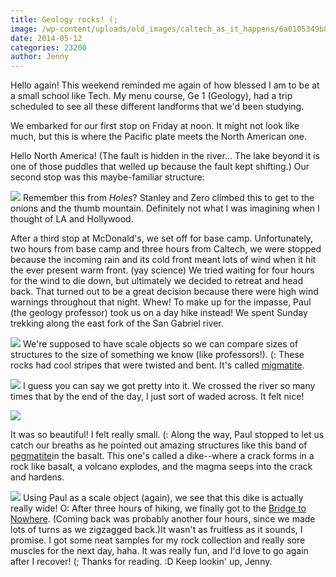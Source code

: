 ```yaml
---
title: Geology rocks! (;
image: /wp-content/uploads/old_images/caltech_as_it_happens/6a0105349b8251970b01a73dc0630d970d.jpg
date: 2014-05-12
categories: 23200
author: Jenny
---
```


Hello again!
This weekend reminded me again of how blessed I am to be at a small school like Tech. My menu course, Ge 1 (Geology), had a trip scheduled to see all these different landforms that we'd been studying.

We embarked for our first stop on Friday at noon. It might not look like much, but this is where the Pacific plate meets the North American one.

Hello North America! (The fault is hidden in the river... The lake beyond it is one of those puddles that welled up because the fault kept shifting.)
Our second stop was this maybe-familiar structure:



![](/old_images/caltech_as_it_happens/6a0105349b8251970b01a73dc02501970d.jpg)
Remember this from *Holes*? Stanley and Zero climbed this to get to the onions and the thumb mountain. Definitely not what I was imagining when I thought of LA and Hollywood.

After a third stop at McDonald's, we set off for base camp. Unfortunately, two hours from base camp and three hours from Caltech, we were stopped because the incoming rain and its cold front meant lots of wind when it hit the ever present warm front. (yay science) We tried waiting for four hours for the wind to die down, but ultimately we decided to retreat and head back. That turned out to be a great decision because there were high wind warnings throughout that night. Whew!
To make up for the impasse, Paul (the geology professor) took us on a day hike instead! We spent Sunday trekking along the east fork of the San Gabriel river.


![](/old_images/caltech_as_it_happens/6a0105349b8251970b01a73dc0639d970d.jpg)
We're supposed to have scale objects so we can compare sizes of structures to the size of something we know (like professors!). (:
These rocks had cool stripes that were twisted and bent. It's called [migmatite](https://en.wikipedia.org/wiki/Migmatite).


![](/old_images/caltech_as_it_happens/6a0105349b8251970b01a511b535aa970c.jpg)
I guess you can say we got pretty into it. We crossed the river so many times that by the end of the day, I just sort of waded across. It felt nice!


![](/old_images/caltech_as_it_happens/6a0105349b8251970b01a511b535b5970c.jpg)

It was so beautiful! I felt really small. (:
Along the way, Paul stopped to let us catch our breaths as he pointed out amazing structures like this band of [pegmatite](https://en.wikipedia.org/wiki/Pegmatite)in the basalt. This one's called a dike--where a crack forms in a rock like basalt, a volcano explodes, and the magma seeps into the crack and hardens.


![](/old_images/caltech_as_it_happens/6a0105349b8251970b01a73dc063f8970d.jpg)
Using Paul as a scale object (again), we see that this dike is actually really wide! O:
After three hours of hiking, we finally got to the [Bridge to Nowhere](https://en.wikipedia.org/wiki/Bridge_to_Nowhere_(San_Gabriel_Mountains)). (Coming back was probably another four hours, since we made lots of turns as we zigzagged back.)It wasn't as fruitless as it sounds, I promise. I got some neat samples for my rock collection and really sore muscles for the next day, haha. It was really fun, and I'd love to go again after I recover! (;
Thanks for reading. :D
Keep lookin' up,
Jenny.


